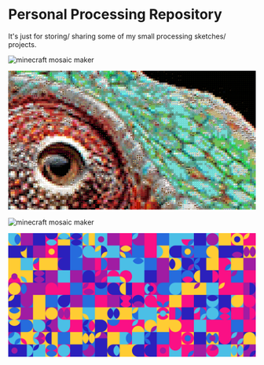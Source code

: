# Personal Processing Repository
 It's just for storing/ sharing some of my small processing sketches/ projects.

 ![minecraft mosaic maker](https://github.com/JannisElef/Processing/blob/main/minecraft_mosaic/?raw=false)

 ![alt text](https://github.com/JannisElef/Processing/blob/main/minecraft_mosaic/sample_image.png?raw=true)

 ![minecraft mosaic maker](https://github.com/JannisElef/Processing/blob/main/procedual_bauhaus_background_generator/?raw=false)

 ![alt text](https://github.com/JannisElef/Processing/blob/main/procedual_bauhaus_background_generator/sample_image.png?raw=true)

